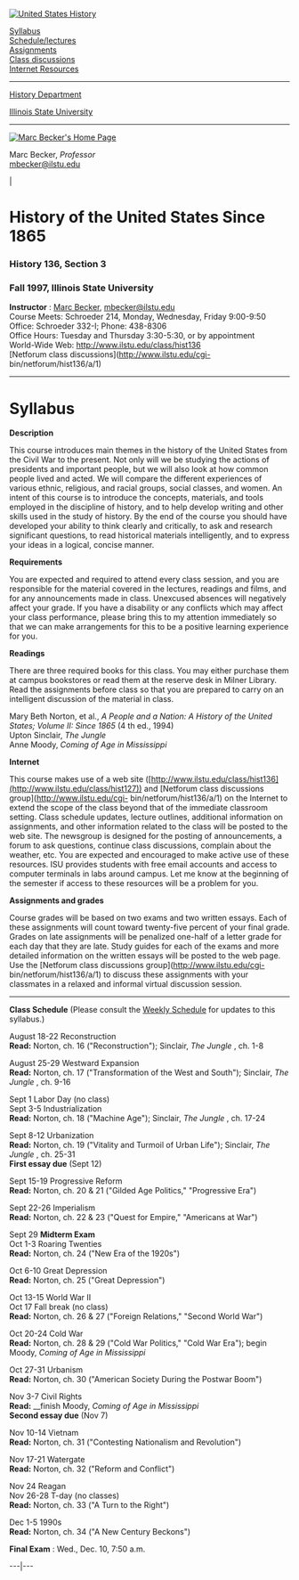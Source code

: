 [![United States History](images/us.gif)](index.html)

[Syllabus](syllabus.html)  
[Schedule/lectures](schedule.html)  
[Assignments](assign.html)  
[Class discussions](http://www.ilstu.edu/cgi-bin/netforum/hist136/a/1)  
[Internet Resources](resources.html)

* * *

[History Department](http://www.cas.ilstu.edu/History/website.htm)

[Illinois State University](http://www.ilstu.edu)

* * *

[![Marc Becker's Home
Page](http://www.ilstu.edu/~mbecker/images/logo.gif)](http://www.ilstu.edu/~mbecker)

Marc Becker, _Professor_  
[mbecker@ilstu.edu](mailto:mbecker@ilstu.edu)

|

# History of the United States Since 1865

### History 136, Section 3

### Fall 1997, Illinois State University

**Instructor** : [Marc Becker](http://www.ilstu.edu/~mbecker),
[mbecker@ilstu.edu](mailto:mbecker@ilstu.edu)  
Course Meets: Schroeder 214, Monday, Wednesday, Friday 9:00-9:50  
Office: Schroeder 332-I; Phone: 438-8306  
Office Hours: Tuesday and Thursday 3:30-5:30, or by appointment  
World-Wide Web: <http://www.ilstu.edu/class/hist136>  
[Netforum class discussions](http://www.ilstu.edu/cgi-
bin/netforum/hist136/a/1)

* * *

# Syllabus

**Description**

This course introduces main themes in the history of the United States from
the Civil War to the present. Not only will we be studying the actions of
presidents and important people, but we will also look at how common people
lived and acted. We will compare the different experiences of various ethnic,
religious, and racial groups, social classes, and women. An intent of this
course is to introduce the concepts, materials, and tools employed in the
discipline of history, and to help develop writing and other skills used in
the study of history. By the end of the course you should have developed your
ability to think clearly and critically, to ask and research significant
questions, to read historical materials intelligently, and to express your
ideas in a logical, concise manner.

**Requirements**

You are expected and required to attend every class session, and you are
responsible for the material covered in the lectures, readings and films, and
for any announcements made in class. Unexcused absences will negatively affect
your grade. If you have a disability or any conflicts which may affect your
class performance, please bring this to my attention immediately so that we
can make arrangements for this to be a positive learning experience for you.

**Readings**

There are three required books for this class. You may either purchase them at
campus bookstores or read them at the reserve desk in Milner Library. Read the
assignments before class so that you are prepared to carry on an intelligent
discussion of the material in class.

Mary Beth Norton, et al., _A People and a Nation: A History of the United
States; Volume II: Since 1865_ (4 th ed., 1994)  
Upton Sinclair, _The Jungle_  
Anne Moody, _Coming of Age in Mississippi_

**Internet**

This course makes use of a web site
([http://www.ilstu.edu/class/hist136](http://www.ilstu.edu/class/hist127)) and
[Netforum class discussions group](http://www.ilstu.edu/cgi-
bin/netforum/hist136/a/1) on the Internet to extend the scope of the class
beyond that of the immediate classroom setting. Class schedule updates,
lecture outlines, additional information on assignments, and other information
related to the class will be posted to the web site. The newsgroup is designed
for the posting of announcements, a forum to ask questions, continue class
discussions, complain about the weather, etc. You are expected and encouraged
to make active use of these resources. ISU provides students with free email
accounts and access to computer terminals in labs around campus. Let me know
at the beginning of the semester if access to these resources will be a
problem for you.

**Assignments and grades**

Course grades will be based on two exams and two written essays. Each of these
assignments will count toward twenty-five percent of your final grade. Grades
on late assignments will be penalized one-half of a letter grade for each day
that they are late. Study guides for each of the exams and more detailed
information on the written essays will be posted to the web page. Use the
[Netforum class discussions group](http://www.ilstu.edu/cgi-
bin/netforum/hist136/a/1) to discuss these assignments with your classmates in
a relaxed and informal virtual discussion session.

* * *

**Class Schedule** (Please consult the [Weekly Schedule](schedule.html) for
updates to this syllabus.)

August 18-22 Reconstruction  
**Read:** Norton, ch. 16 ("Reconstruction"); Sinclair, _The Jungle_ , ch. 1-8

August 25-29 Westward Expansion  
**Read:** Norton, ch. 17 ("Transformation of the West and South"); Sinclair,
_The Jungle_ , ch. 9-16

Sept 1 Labor Day (no class)  
Sept 3-5 Industrialization  
**Read:** Norton, ch. 18 ("Machine Age"); Sinclair, _The Jungle_ , ch. 17-24

Sept 8-12 Urbanization  
**Read:** Norton, ch. 19 ("Vitality and Turmoil of Urban Life"); Sinclair,
_The Jungle_ , ch. 25-31  
**First essay due** (Sept 12)

Sept 15-19 Progressive Reform  
**Read:** Norton, ch. 20  & 21 ("Gilded Age Politics," "Progressive Era")

Sept 22-26 Imperialism  
**Read:** Norton, ch. 22  & 23 ("Quest for Empire," "Americans at War")

Sept 29 **Midterm Exam**  
Oct 1-3 Roaring Twenties  
**Read:** Norton, ch. 24 ("New Era of the 1920s")

Oct 6-10 Great Depression  
**Read:** Norton, ch. 25 ("Great Depression")

Oct 13-15 World War II  
Oct 17 Fall break (no class)  
**Read:** Norton, ch. 26  & 27 ("Foreign Relations," "Second World War")

Oct 20-24 Cold War  
**Read:** Norton, ch. 28  & 29 ("Cold War Politics," "Cold War Era"); begin
Moody, _Coming of Age in Mississippi_

Oct 27-31 Urbanism  
**Read:** Norton, ch. 30 ("American Society During the Postwar Boom")

Nov 3-7 Civil Rights  
**Read:** __finish Moody, _Coming of Age in Mississippi_  
**Second essay due** (Nov 7)

Nov 10-14 Vietnam  
**Read:** Norton, ch. 31 ("Contesting Nationalism and Revolution")

Nov 17-21 Watergate  
**Read:** Norton, ch. 32 ("Reform and Conflict")

Nov 24 Reagan  
Nov 26-28 T-day (no classes)  
**Read:** Norton, ch. 33 ("A Turn to the Right")

Dec 1-5 1990s  
**Read:** Norton, ch. 34 ("A New Century Beckons")

**Final Exam** : Wed., Dec. 10, 7:50 a.m.  
  
---|---

